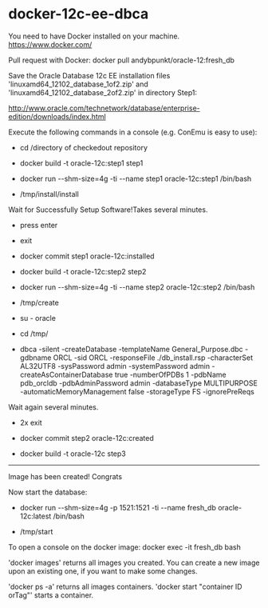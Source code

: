 # docker-12c-ee-dbca

You need to have Docker installed on your machine. https://www.docker.com/

Pull request with Docker: docker pull andybpunkt/oracle-12:fresh_db

Save the Oracle Database 12c EE installation files 'linuxamd64_12102_database_1of2.zip' 
and 'linuxamd64_12102_database_2of2.zip' in directory Step1:

http://www.oracle.com/technetwork/database/enterprise-edition/downloads/index.html

Execute the following commands in a console (e.g. ConEmu is easy to use):

- cd /directory of checkedout repository

- docker build -t oracle-12c:step1 step1

- docker run --shm-size=4g -ti --name step1 oracle-12c:step1 /bin/bash

- /tmp/install/install

Wait for Successfully Setup Software!Takes several minutes.

- press enter

- exit

- docker commit step1 oracle-12c:installed

- docker build -t oracle-12c:step2 step2

- docker run --shm-size=4g -ti --name step2 oracle-12c:step2 /bin/bash

- /tmp/create

- su - oracle 

- cd /tmp/

- dbca -silent -createDatabase -templateName General_Purpose.dbc  -gdbname ORCL -sid ORCL -responseFile ./db_install.rsp  -characterSet AL32UTF8  -sysPassword admin  -systemPassword admin  -createAsContainerDatabase true  -numberOfPDBs 1  -pdbName pdb_orcldb  -pdbAdminPassword admin  -databaseType MULTIPURPOSE  -automaticMemoryManagement false  -storageType FS  -ignorePreReqs

Wait again several minutes.

- 2x exit

- docker commit step2 oracle-12c:created

- docker build -t oracle-12c step3
---------------------------------------------------------------------------
Image has been created! Congrats

Now start the database:

- docker run --shm-size=4g -p 1521:1521 -ti --name fresh_db oracle-12c:latest /bin/bash

- /tmp/start


To open a console on the docker image: docker exec -it fresh_db bash

'docker images' returns all images you created. You can create a new image upon an existing one, if you want to make some changes. 

'docker ps -a' returns all images containers. 'docker start "container ID orTag"' starts a container.
